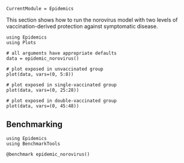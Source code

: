 ```@meta
CurrentModule = Epidemics
```

This section shows how to run the norovirus model with two levels of vaccination-derived protection against symptomatic disease.

```@example basic_norovirus
using Epidemics
using Plots

# all arguments have appropriate defaults
data = epidemic_norovirus()

# plot exposed in unvaccinated group
plot(data, vars=(0, 5:8))
```

```@example basic_norovirus
# plot exposed in single-vaccinated group
plot(data, vars=(0, 25:28))
```

```@example basic_norovirus
# plot exposed in double-vaccinated group
plot(data, vars=(0, 45:48))
```

## Benchmarking

```@example benchmarking
using Epidemics
using BenchmarkTools

@benchmark epidemic_norovirus()
```

